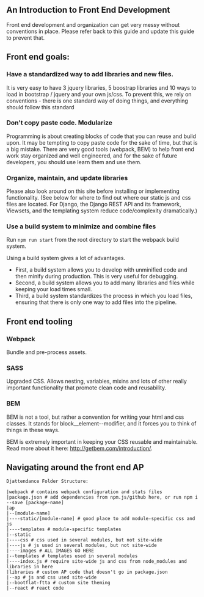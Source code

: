 ## An Introduction to Front End Development

Front end development and organization can get very messy without conventions in place. Please refer back to this guide and update this guide to prevent that.

## Front end goals:

### Have a standardized way to add libraries and new files.
It is very easy to have 3 jquery libraries, 5 boostrap libraries and 10 ways to load in bootstrap / jquery and your own js/css.
To prevent this, we rely on conventions - there is one standard way of doing things, and everything should follow this standard

### Don't copy paste code. Modularize
Programming is about creating blocks of code that you can reuse and build upon.
It may be tempting to copy paste code for the sake of time, but that is a big mistake.
There are very good tools (webpack, BEM) to help front end work stay organized and well engineered, and for the sake of future developers, you should use learn them and use them.

### Organize, maintain, and update libraries
Please also look around on this site before installing or implementing functionality.
(See below for where to find out where our static js and css files are located.
For Django, the Django REST API and its framework, Viewsets, and the templating system reduce code/complexity dramatically.)

### Use a build system to minimize and combine files
Run `npm run start` from the root directory to start the webpack build system.

Using a build system gives a lot of advantages.
* First, a build system allows you to develop with unminified code and then minify during production. This is very useful for debugging.
* Second, a build system allows you to add many libraries and files while keeping your load times small.
* Third, a build system standardizes the process in which you load files, ensuring that there is only one way to add files into the pipeline.

## Front end tooling

### Webpack
Bundle and pre-process assets.

### SASS
Upgraded CSS. Allows nesting, variables, mixins and lots of other really important functionality that promote clean code and reusability.

### BEM
BEM is not a tool, but rather a convention for writing your html and css classes. It stands for block__element--modifier, and it forces you to think of things in these ways.

BEM is extremely important in keeping your CSS reusable and maintainable. Read more about it here: http://getbem.com/introduction/.

## Navigating around the front end AP

```
Djattendance Folder Structure:

|webpack # contains webpack configuration and stats files
|package.json # add dependencies from npm.js/github here, or run npm i --save [package-name]
|ap
|--[module-name]
|----static/[module-name] # good place to add module-specific css and js
|----templates # module-specific templates
|--static
|----css # css used in several modules, but not site-wide
|----js # js used in several modules, but not site-wide
|----images # ALL IMAGES GO HERE
|--templates # templates used in several modules
|----index.js # require site-wide js and css from node_modules and libraries in here
|libraries # custom AP code that doesn't go in package.json
|--ap # js and css used site-wide
|--bootflat-ftta # custom site theming
|--react # react code
```
